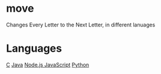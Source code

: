 # move
Changes Every Letter to the Next Letter, in different lanuages

# Languages

[C](https://github.com/IshanKumar22/move/blob/main/main.c)
[Java](https://github.com/IshanKumar22/move/blob/main/main.java)
[Node.js JavaScript](https://github.com/IshanKumar22/move/blob/main/main.js)
[Python](https://github.com/IshanKumar22/move/blob/main/main.py)
